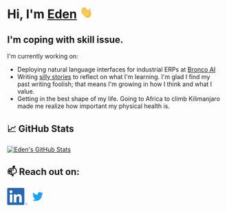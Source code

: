 <!-- 
[![Header](https://raw.githubusercontent.com/MartinHeinz/MartinHeinz/master/readme_header.png "Header")](https://martinheinz.dev/) -->

# Hi, I'm [Eden](https://chansawman.com) <img src="https://raw.githubusercontent.com/eden-chan/eden-chan/main/assets/wave.gif" width="30px">


## I'm coping with skill issue.
I'm currently working on:
- Deploying natural language interfaces for industrial ERPs at [Bronco AI](https://bronco.ai)
- Writing [silly stories](https://chansawman.substack.com/p/monkey-sea-monkey-do) to reflect on what I'm learning. I'm glad I find my past writing foolish; that means I'm growing in how I think and what I value.
- Getting in the best shape of my life. Going to Africa to climb Kilimanjaro made me realize how important my physical health is.

## &#x1f4c8; GitHub Stats

<a href="https://github.com/eden-chan">
  <img align="center" src="https://github-readme-stats.vercel.app/api?username=eden-chan&show_icons=true&line_height=27&count_private=true&theme=tokyonight" alt="Eden's GitHub Stats" />
</a>


 ## 📫 Reach out on:

<a href="https://www.linkedin.com/in/edenchan42"> 
<img src="https://raw.githubusercontent.com/eden-chan/eden-chan/main/assets/linkedin.png " height="40em" align="center" alt="LinkedIn" title="LinkedIn"/></a>

<a href="https://twitter.com/onlychans1"> 
<img src="https://raw.githubusercontent.com/eden-chan/eden-chan/main/assets/twitter.svg " height="40em" align="center" alt="Twitter" title="Twitter"/></a>



<!-- Social Media Icons -->

[1.1]: https://raw.githubusercontent.com/eden-chan/eden-chan/main/assets/linkedin.png 



<!-- links to social media accounts -->

[1]: https://www.linkedin.com/in/eden-chan50  "LinkedIn"
[2]: https://twitter.com/onlychans1 "Twitter"
